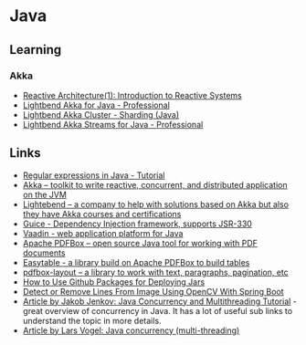 # Java

## Learning

### Akka

* [Reactive Architecture(1): Introduction to Reactive Systems](https://academy.lightbend.com/courses/course-v1:lightbend+LRA-IntroToReactive+v1/about)
* [Lightbend Akka for Java - Professional](https://academy.lightbend.com/courses/course-v1:lightbend+LAJ-P+v1/about)
* [Lightbend Akka Cluster - Sharding (Java)](https://academy.lightbend.com/courses/course-v1:lightbend+LAC-Sharding-Java-Classic+v1/about)
* [Lightbend Akka Streams for Java - Professional](https://academy.lightbend.com/courses/course-v1:lightbend+LTJ-P+v1/about)

## Links

* [Regular expressions in Java - Tutorial](https://www.vogella.com/tutorials/JavaRegularExpressions/article.html)
* [Akka – toolkit to write reactive, concurrent, and distributed application on the JVM](https://akka.io/)
* [Lightebend – a company to help with solutions based on Akka but also they have Akka courses and certifications](https://www.lightbend.com/)
* [Guice - Dependency Injection framework, supports JSR-330](https://github.com/google/guice)
* [Vaadin - web application platform for Java](https://vaadin.com/)
* [Apache PDFBox – open source Java tool for working with PDF documents](https://pdfbox.apache.org/)
* [Easytable - a library build on Apache PDFBox to build tables](https://github.com/vandeseer/easytable)
* [pdfbox-layout – a library to work with text, paragraphs, pagination, etc](https://github.com/ralfstuckert/pdfbox-layout)
* [How to Use Github Packages for Deploying Jars](https://betterprogramming.pub/how-to-use-github-packages-for-deploying-jars-b6e9fdb5e23c)
* [Detect or Remove Lines From Image Using OpenCV With Spring Boot](https://heinhtetzawycc.medium.com/detect-or-remove-lines-from-image-using-opencv-with-spring-boot-ca076c4ad128)
* [Article by Jakob Jenkov: Java Concurrency and Multithreading Tutorial](https://jenkov.com/tutorials/java-concurrency/index.html) - great
  overview of concurrency in Java. It has a lot of useful sub links to understand the topic in more details.
* [Article by Lars Vogel: Java concurrency (multi-threading)](https://www.vogella.com/tutorials/JavaConcurrency/article.html)
